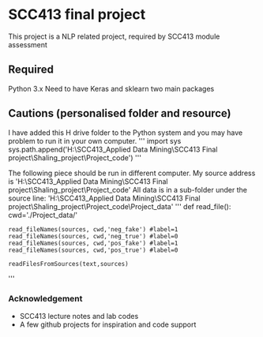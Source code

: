 # SCC413 final project 
This project is a NLP related project, required by SCC413 module assessment

## Required

Python 3.x
Need to have Keras and sklearn two main packages


## Cautions (personalised folder and resource) 

I have added this H drive folder to the Python system and you may have problem to run it in your own computer. 
'''
import sys
sys.path.append('H:\SCC413_Applied Data Mining\SCC413 Final project\Shaling_project\Project_code')
'''

The following piece should be run in different computer. 
My source address is 'H:\SCC413_Applied Data Mining\SCC413 Final project\Shaling_project\Project_code'
All data is in a sub-folder under the source line: 'H:\SCC413_Applied Data Mining\SCC413 Final project\Shaling_project\Project_code\Project_data'
'''
def read_file():
    cwd='./Project_data/'
  
    read_fileNames(sources, cwd,'neg_fake') #label=1
    read_fileNames(sources, cwd,'neg_true') #label=0
    read_fileNames(sources, cwd,'pos_fake') #label=1
    read_fileNames(sources, cwd,'pos_true') #label=0

    readFilesFromSources(text,sources)
'''

### Acknowledgement
- SCC413 lecture notes and lab codes
- A few github projects for inspiration and code support
